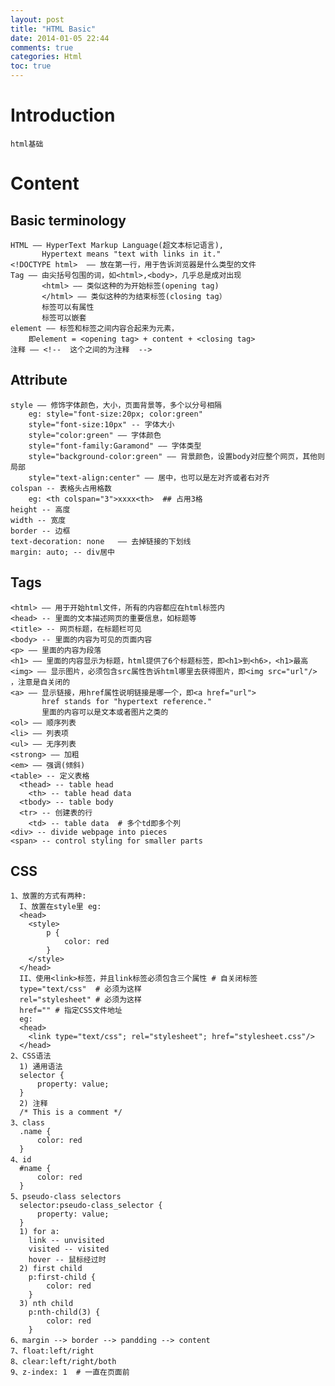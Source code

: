 ```yaml
---
layout: post
title: "HTML Basic"
date: 2014-01-05 22:44
comments: true
categories: Html
toc: true
---
```

# Introduction
    html基础
<!--more-->
# Content
## Basic terminology
    HTML —— HyperText Markup Language(超文本标记语言),
	       Hypertext means "text with links in it."
    <!DOCTYPE html>  —— 放在第一行，用于告诉浏览器是什么类型的文件		   
	Tag —— 由尖括号包围的词，如<html>,<body>，几乎总是成对出现
	       <html> —— 类似这种的为开始标签(opening tag)
		   </html> —— 类似这种的为结束标签(closing tag）
		   标签可以有属性
		   标签可以嵌套
	element —— 标签和标签之间内容合起来为元素，
	    即element = <opening tag> + content + <closing tag>
    注释 —— <!--  这个之间的为注释  -->
## Attribute
    style —— 修饰字体颜色，大小，页面背景等，多个以分号相隔
	    eg: style="font-size:20px; color:green"
	    style="font-size:10px" -- 字体大小
		style="color:green" —— 字体颜色
		style="font-family:Garamond" —— 字体类型
		style="background-color:green" —— 背景颜色，设置body对应整个网页，其他则局部
		style="text-align:center" —— 居中，也可以是左对齐或者右对齐
	colspan -- 表格头占用格数
	    eg: <th colspan="3">xxxx<th>  ## 占用3格
    height -- 高度
    width -- 宽度
	border -- 边框
	text-decoration: none   —— 去掉链接的下划线
	margin: auto; -- div居中
	
## Tags
	<html> —— 用于开始html文件，所有的内容都应在html标签内
	<head> -- 里面的文本描述网页的重要信息，如标题等
	<title> -- 网页标题，在标题栏可见
	<body> -- 里面的内容为可见的页面内容
	<p> —— 里面的内容为段落
	<h1> —— 里面的内容显示为标题，html提供了6个标题标签，即<h1>到<h6>，<h1>最高
	<img> —— 显示图片，必须包含src属性告诉html哪里去获得图片，即<img src="url"/> ，注意是自关闭的
	<a> —— 显示链接，用href属性说明链接是哪一个，即<a href="url">
	       href stands for "hypertext reference." 
		   里面的内容可以是文本或者图片之类的
    <ol> —— 顺序列表
	<li> —— 列表项
	<ul> —— 无序列表
	<strong> —— 加粗
	<em> —— 强调(倾斜)
	<table> -- 定义表格
	  <thead> -- table head
	    <th> -- table head data
	  <tbody> -- table body
	  <tr> -- 创建表的行
	    <td> -- table data  # 多个td即多个列
	<div> -- divide webpage into pieces
	<span> -- control styling for smaller parts
## CSS
    1、放置的方式有两种:
	  I、放置在style里 eg:
	  <head>
	  	<style>
	  	    p {
	  		    color: red
	  		}
	  	</style>
	  </head>
	  II、使用<link>标签，并且link标签必须包含三个属性 # 自关闭标签
	  type="text/css"  # 必须为这样
	  rel="stylesheet" # 必须为这样
	  href="" # 指定CSS文件地址
	  eg:
	  <head>
	  	<link type="text/css"; rel="stylesheet"; href="stylesheet.css"/>
	  </head>
	2、CSS语法
	  1) 通用语法
	  selector {
          property: value;
      }
	  2) 注释
	  /* This is a comment */
    3、class
	  .name {
	      color: red
      }
    4、id
	  #name {
	      color: red
      }
	5、pseudo-class selectors
	  selector:pseudo-class_selector {
          property: value;
      }
	  1) for a:
	    link -- unvisited
		visited -- visited
		hover -- 鼠标经过时
	  2) first child
	    p:first-child {
		    color: red
        }
	  3) nth child
	    p:nth-child(3) {
		    color: red
        }
	6、margin --> border --> pandding --> content
	7、float:left/right
	8、clear:left/right/both
	9、z-index: 1  # 一直在页面前
	

